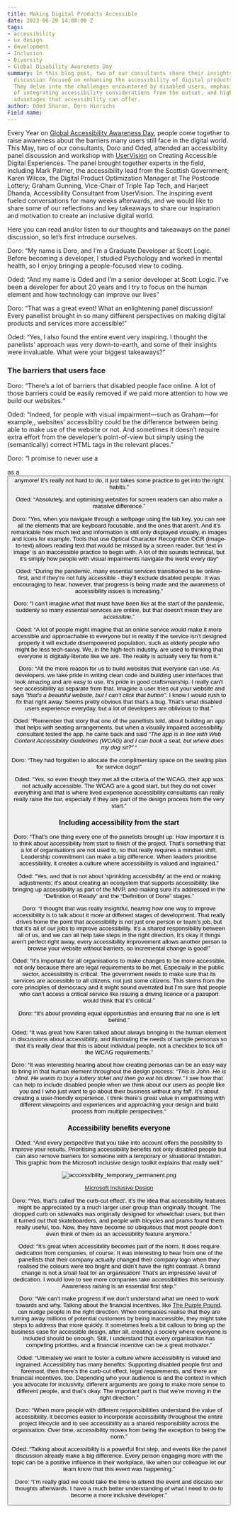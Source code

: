 ```yaml
---
title: Making Digital Products Accessible
date: 2023-06-20 14:08:00 Z
tags:
- accessibility
- ux design
- development
- Inclusion
- Diversity
- Global Disability Awareness Day
summary: In this blog post, two of our consultants share their insights from a panel
  discussion focused on enhancing the accessibility of digital products and services.
  They delve into the challenges encountered by disabled users, emphasize the significance
  of integrating accessibility considerations from the outset, and highlight the universal
  advantages that accessibility can offer.
author: Oded Sharon, Doro Hinrichs
Field name: 
---
```


Every Year on [Global Accessibility Awareness Day](https://accessibility.day/), people come together to raise awareness about the barriers many users still face in the digital world. This May, two of our consultants, Doro and Oded, attended an accessibility panel discussion and workshop with [UserVision](https://uservision.co.uk/) on Creating Accessible Digital Experiences. The panel brought together experts in the field, including Mark Palmer, the accessibility lead from the Scottish Government; Karen Wilcox, the Digital Product Optimization Manager at The Postcode Lottery; Graham Gunning, Vice-Chair of Triple Tap Tech, and Harjeet Dhanda, Accessibility Consultant from UserVision. The inspiring event fueled conversations for many weeks afterwards, and we would like to share some of our reflections and key takeaways to share our inspiration and motivation to create an inclusive digital world.

Here you can read and/or listen to our thoughts and takeaways on the panel discussion, so let’s first introduce ourselves. 

Doro: “My name is Doro, and I’m a Graduate Developer at Scott Logic. Before becoming a developer, I studied Psychology and worked in mental health, so I enjoy bringing a people-focused view to coding. 

Oded: “And my name is Oded and I’m a senior developer at Scott Logic. I’ve been a developer for about 20 years and I try to focus on the human element and how technology can improve our lives”

Doro: “That was a great event! What an enlightening panel discussion! Every panellist  brought in so many different perspectives on making digital products and services more accessible!”

Oded:  “Yes, I also found the entire event very inspiring. I thought the panelists’ approach was very down-to-earth, and some of their insights were invaluable. What were your biggest takeaways?”

### The barriers that users face
Doro: “There’s a lot of barriers that disabled people face online. A lot of those barriers could be easily removed if we paid more attention to how we build our websites.“ 

Oded: “Indeed, for people with visual impairment—such as Graham—for example,, websites’ accessibility could be the difference between being able to make use of the website or not. And sometimes it doesn’t require extra effort from the developer’s point-of-view but simply using the (semantically) correct HTML tags in the relevant places.” 

Doro: “I promise to never use a <div> as a <button> anymore! It’s really not hard to do, it just takes some practice to get into the right habits.” 

Oded: “Absolutely, and optimising websites for screen readers can also make a massive difference.” 

Doro: “Yes, when you navigate through a webpage using the tab key, you can see all the elements that are keyboard focusable, and the ones that aren't. And it’s remarkable how much text and information is still only displayed visually, in images and icons for example. Tools that use Optical Character Recognition OCR (image-to-text) allows reading text that would be missed by a screen reader, but ‘text in image’ is an inaccessible practice to begin with. A lot of this sounds technical, but it’s simply how people with visual impairments navigate the world every day“

Oded: “During the pandemic, many essential services transitioned to be online-first, and if they’re not fully accessible - they’ll exclude disabled people. It was encouraging to hear, however, that progress is being made and the awareness of accessibility issues is increasing.”

Doro: “I can’t imagine what that must have been like at the start of the pandemic, suddenly so many essential services are online, but that doesn't mean they are accessible.”

Oded: “A lot of people might imagine that an online service would make it more accessible and approachable to everyone but in reality if the service isn’t designed properly it will exclude disempowered population, such as elderly people who might be less tech-savvy. We, in the high-tech industry, are used to thinking that everyone is digitally-literate like we are. The reality is actually very far from it.”

Doro: “All the more reason for us to build websites that everyone can use. As developers, we take pride in writing clean code and building user interfaces that look amazing and are easy to use. It's pride in good craftsmanship. I really can't see accessibility as separate from that. Imagine a user tries out your website and says *"that's a beautiful website, but I can’t click that button"*. I know I would rush to fix that right away. Seems pretty obvious that that’s a bug. That’s what disabled users experience everyday, but a lot of developers are oblivious to that.”

Oded: “Remember that story that one of the panellists told, about building an app that helps with seating arrangements, but when a visually impaired accessibility consultant tested the app, he came back and said *"The app is in line with Web Content Accessibility Guidelines (WCAG) and I can book a seat, but where does my dog sit?"* “

Doro: “They had forgotten to allocate the complimentary space on the seating plan for service dogs!” 

Oded: “Yes, so even though they met all the criteria of the WCAG, their app was not actually accessible. The WCAG are a good start, but they do not cover everything and that is where lived experience accessibility consultants can really really raise the bar, especially if they are part of the design process from the very start.”

### Including accessibility from the start
Doro: “That’s one thing every one of the panelists brought up: How important it is to think about accessibility from start to finish of the project. That’s something that a lot of organisations are not used to, so that really requires a mindset shift. Leadership commitment can make a big difference. When leaders prioritise accessibility, it creates a culture where accessibility is valued and ingrained.”

Oded: “Yes, and that is not about 'sprinkling accessibility' at the end or making adjustments; it's about creating an ecosystem that supports accessibility, like bringing up accessibility as part of the MVP, and making sure it’s addressed in the “Definition of Ready” and the “Definition of Done” stages.”

Doro: “I thought that was really insightful, hearing how one way to improve accessibility is to talk about it more at different stages of development. That really drives home the point that accessibility is not just one person or team’s job, but that it’s all of our jobs to improve accessibility. It’s a shared responsibility between all of us, and we can all help take steps in the right direction. It’s okay if things aren’t perfect right away, every accessibility improvement allows another person to browse your website without barriers, so incremental change is good!” 

Oded: “It’s important for all organisations to make changes to be more accessible, not only because there are legal requirements to be met. Especially in the public sector, accessibility is critical. The government needs to make sure that its services are accessible to all citizens, not just some citizens.  This stems from the core principles of democracy and it might sound overrated but I’m sure that people who can’t access a critical service like issuing a driving licence or a passport would think that it’s critical.”

Doro: “It's about providing equal opportunities and ensuring that no one is left behind.” 

Oded: “It was great how Karen talked about always bringing in the human element in discussions about accessibility, and illustrating the needs of sample personas so that it’s really clear that this is about individual people, not a checkbox to tick off the WCAG requirements.”

Doro: “It was interesting hearing about how creating personas can be an easy way to bring in that human element throughout the design process: *“This is John. He is blind. He wants to buy a lottery ticket and then go eat his dinner.”* I see how that can help to include disabled people when we think about our users as people like you and I who just want to go about their business without any faff. It’s about creating a user-friendly experience. I think there’s great value in empathising with different viewpoints and experiences and approaching your design and build process from multiple perspectives.“

### Accessibility benefits everyone
Oded: “And every perspective that you take into account offers the possibility to improve your results. Prioritising accessibility benefits not only disabled people but can also remove barriers for someone with a temporary or situational limitation. This graphic from the Microsoft inclusive design toolkit explains that really well:” 

![acccessibility_temporary_permanent.png](/uploads/acccessibility_temporary_permanent.png)


[Microsoft Inclusive Design](https://inclusive.microsoft.design/)

Doro: “Yes, that’s called 'the curb-cut effect', it’s the idea that accessibility features might be appreciated by a much larger user group than originally thought. The dropped curb on sidewalks was originally designed for wheelchair users, but then it turned out that skateboarders, and people with bicycles and prams found them really useful, too. Now, they have become so ubiquitous that most people don’t even think of them as an accessibility feature anymore.” 

Oded: “It’s great when accessibility becomes part of the norm. It does require dedication from companies, of course. It was interesting to hear from one of the panellists that their company actually changed their company logo when they realised the colours were too bright and didn’t have the right contrast. A brand change is not a small feat for an organisation! That’s an impressive level of dedication. I would love to see more companies take accessibilities this seriously. Awareness raising is an essential first step.“

Doro: “We can’t make progress if we don’t understand what we need to work towards and why. Talking about the financial incentives, like [The Purple Pound](https://wearepurple.org.uk/the-purple-pound-infographic/), can nudge people in the right direction. When companies realise that they are turning away millions of potential customers by being inaccessible, they might take steps to address that more quickly. It sometimes feels a bit callous to bring up the business case for accessible design, after all, creating a society where everyone is included should be enough. Still, I understand that every organisation has competing priorities, and a financial incentive can be a great motivator.”

Oded: “Ultimately we want to foster a culture where accessibility is valued and ingrained. Accessibility has many benefits: Supporting disabled people first and foremost, then there’s the curb-cut effect, legal requirements, and there are financial incentives, too. Depending who your audience is and the context in which you advocate for inclusivity, different arguments are going to make more sense to different people, and that’s okay. The important part is that we’re moving in the right direction.”

Doro: “When more people with different responsibilities understand the value of accessibility, it becomes easier to incorporate accessibility throughout the entire project lifecycle and to see accessibility as a shared responsibility across the organisation. Over time, accessibility moves from being the exception to being the norm.”

Oded: “Talking about accessibility is a powerful first step, and events like the panel discussion already make a big difference. Every person engaging more with the topic can be a positive influence in their workplace, like when our colleague let our team know that this event was happening.”

Doro: “I’m really glad we could take the time to attend the event and discuss our thoughts afterwards. I have a much better understanding of what I need to do to become a more inclusive developer.”
